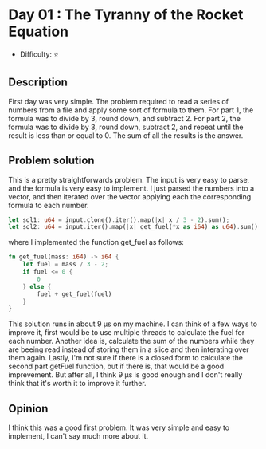 # Day 01 : The Tyranny of the Rocket Equation

* Difficulty: ⭐

## Description

First day was very simple. The problem required to read a series of numbers from a file and apply some sort of formula to them. For part 1, the formula was to divide by 3, round down, and subtract 2. For part 2, the formula was to divide by 3, round down, subtract 2, and repeat until the result is less than or equal to 0. The sum of all the results is the answer.

## Problem solution

This is a pretty straightforwards problem. The input is very easy to parse, and the formula is very easy to implement. I just parsed the numbers into a vector, and then iterated over the vector applying each the corresponding formula to each number.

```rust
let sol1: u64 = input.clone().iter().map(|x| x / 3 - 2).sum();
let sol2: u64 = input.iter().map(|x| get_fuel(*x as i64) as u64).sum();
```

where I implemented the function get_fuel as follows:

```rust
fn get_fuel(mass: i64) -> i64 {
    let fuel = mass / 3 - 2;
    if fuel <= 0 {
        0
    } else {
        fuel + get_fuel(fuel)
    }
}
```

This solution runs in about 9 &mu;s on my machine. I can think of a few ways to improve it, first would be to use multiple threads to calculate the fuel for each number. Another idea is, calculate the sum of the numbers while they are beeing read instead of storing them in a slice and then interating over them again. Lastly, I'm not sure if there is a closed form to calculate the second part getFuel function, but if there is, that would be a good imprevement. But after all, I think 9 &mu;s is good enough and I don't really think that it's worth it to improve it further.

## Opinion

I think this was a good first problem. It was very simple and easy to implement, I can't say much more about it.
